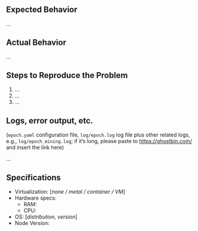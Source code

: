 ## Expected Behavior

...

## Actual Behavior

...

## Steps to Reproduce the Problem

  1. ...
  1. ...
  1. ...
  
  
## Logs, error output, etc.
 
 (`epoch.yaml` configuration file, `log/epoch.log` log file plus other related logs, e.g., `log/epoch_mining.log`; if it’s long, please paste to https://ghostbin.com/ and insert the link here)
 
 ...


## Specifications


  - Virtualization: [*none / metal / container / VM*]
  - Hardware specs: 
    * RAM: 
    * CPU:
  - OS: [*distribution, version*]
  - Node Version:
